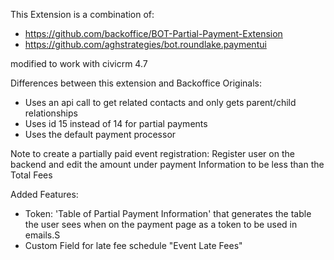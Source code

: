 This Extension is a combination of:

+ https://github.com/backoffice/BOT-Partial-Payment-Extension
+ https://github.com/aghstrategies/bot.roundlake.paymentui

modified to work with civicrm 4.7

Differences between this extension and Backoffice Originals:

+ Uses an api call to get related contacts and only gets parent/child relationships
+ Uses id 15 instead of 14 for partial payments
+ Uses the default payment processor


Note to create a partially paid event registration: Register user on the backend and edit the amount under payment Information to be less than the Total Fees

Added Features:

+ Token: 'Table of Partial Payment Information' that generates the table the user sees when on the payment page as a token to be used in emails.S
+ Custom Field for late fee schedule "Event Late Fees"
